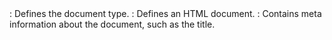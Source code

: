<!DOCTYPE>: Defines the document type.
<html>: Defines an HTML document.
<head>: Contains meta information about the document, such as the title.
<title>: Defines a title for the document.
<body>: Defines the document's body, which contains the content.
<h1> to <h6>: Defines heading levels 1 through 6.
<p>: Defines a paragraph.
<a>: Defines a hyperlink.
<img>: Defines an image.
<ul>: Defines an unordered list.
<ol>: Defines an ordered list.
<li>: Defines a list item.
<table>: Defines a table.
<tr>: Defines a table row.
<td>: Defines a table cell.
<th>: Defines a table header cell.
<form>: Defines a form for user input.
<input>: Defines an input field.
<textarea>: Defines a multiline input field.
<select>: Defines a drop-down list.
<option>: Defines an option in a drop-down list.
<button>: Defines a clickable button.
<label>: Defines a label for an input element.
<div>: Defines a section of the document.
<span>: Defines a small section of the document.
<br>: Inserts a single line break.
<hr>: Inserts a horizontal rule.
